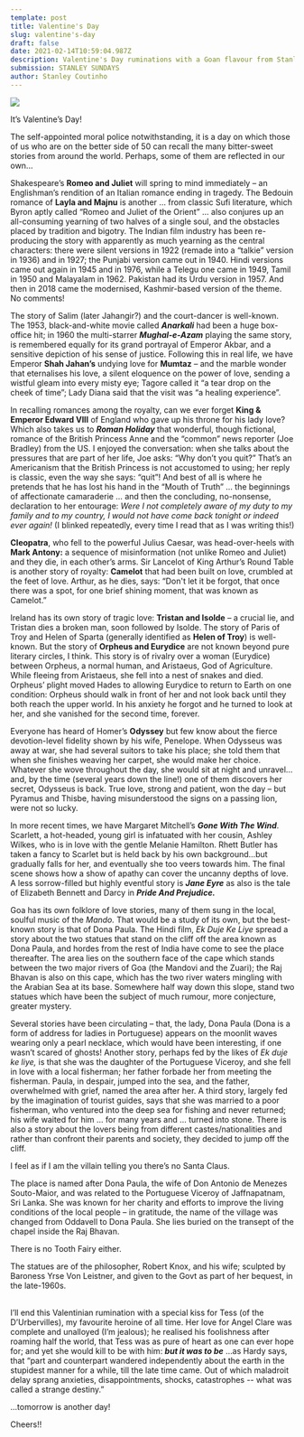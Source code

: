 ```yaml
---
template: post
title: Valentine's Day
slug: valentine's-day
draft: false
date: 2021-02-14T10:59:04.987Z
description: Valentine's Day ruminations with a Goan flavour from Stanley
submission: STANLEY SUNDAYS
author: Stanley Coutinho
---
```

![](/media/dona-paula-beach-500x500.jpeg)

It’s Valentine’s Day!

The self-appointed moral police notwithstanding, it is a day on which those of us who are on the better side of 50 can recall the many bitter-sweet stories from around the world. Perhaps, some of them are reflected in our own...

Shakespeare’s **Romeo and Juliet** will spring to mind immediately – an Englishman’s rendition of an Italian romance ending in tragedy. The Bedouin romance of **Layla and Majnu** is another … from classic Sufi literature, which Byron aptly called “Romeo and Juliet of the Orient” … also conjures up an all-consuming yearning of two halves of a single soul, and the obstacles placed by tradition and bigotry. The Indian film industry has been re-producing the story with apparently as much yearning as the central characters: there were silent versions in 1922 (remade into a “talkie” version in 1936) and in 1927; the Punjabi version came out in 1940. Hindi versions came out again in 1945 and in 1976, while a Telegu one came in 1949, Tamil in 1950 and Malayalam in 1962. Pakistan had its Urdu version in 1957. And then in 2018 came the modernised, Kashmir-based version of the theme. No comments!

The story of Salim (later Jahangir?) and the court-dancer is well-known. The 1953, black-and-white movie called ***Anarkali*** had been a huge box-office hit; in 1960 the multi-starrer ***Mughal-e-Azam*** playing the same story, is remembered equally for its grand portrayal of Emperor Akbar, and a sensitive depiction of his sense of justice. Following this in real life, we have Emperor **Shah Jahan’s** undying love for **Mumtaz** – and the marble wonder that eternalises his love, a silent eloquence on the power of love, sending a wistful gleam into every misty eye; Tagore called it “a tear drop on the cheek of time”; Lady Diana said that the visit was “a healing experience”.

In recalling romances among the royalty, can we ever forget **King & Emperor Edward VIII** of England who gave up his throne for his lady love? Which also takes us to ***Roman Holiday*** that wonderful, though fictional, romance of the British Princess Anne and the “common” news reporter (Joe Bradley) from the US. I enjoyed the conversation: when she talks about the pressures that are part of her life, Joe asks: “Why don’t you quit?” That’s an Americanism that the British Princess is not accustomed to using; her reply is classic, even the way she says: “quit”! And best of all is where he pretends that he has lost his hand in the “Mouth of Truth” … the beginnings of affectionate camaraderie … and then the concluding, no-nonsense, declaration to her entourage: *Were I not completely aware of my duty to my family and to my country, I would not have come back tonight or indeed ever again!* (I blinked repeatedly, every time I read that as I was writing this!)

**Cleopatra**, who fell to the powerful Julius Caesar, was head-over-heels with **Mark Antony:** a sequence of misinformation (not unlike Romeo and Juliet) and they die, in each other’s arms. Sir Lancelot of King Arthur’s Round Table is another story of royalty: **Camelot** that had been built on love, crumbled at the feet of love. Arthur, as he dies, says: “Don't let it be forgot, that once there was a spot, for one brief shining moment, that was known as Camelot.”

Ireland has its own story of tragic love: **Tristan and Isolde** – a crucial lie, and Tristan dies a broken man, soon followed by Isolde. The story of Paris of Troy and Helen of Sparta (generally identified as **Helen of Troy**) is well-known. But the story of **Orpheus and Eurydice** are not known beyond pure literary circles, I think. This story is of rivalry over a woman (Eurydice) between Orpheus, a normal human, and Aristaeus, God of Agriculture. While fleeing from Aristaeus, she fell into a nest of snakes and died. Orpheus’ plight moved Hades to allowing Eurydice to return to Earth on one condition: Orpheus should walk in front of her and not look back until they both reach the upper world. In his anxiety he forgot and he turned to look at her, and she vanished for the second time, forever.



Everyone has heard of Homer’s **Odyssey** but few know about the fierce devotion-level fidelity shown by his wife, Penelope. When Odysseus was away at war, she had several suitors to take his place; she told them that when she finishes weaving her carpet, she would make her choice. Whatever she wove throughout the day, she would sit at night and unravel…and, by the time (several years down the line!) one of them discovers her secret, Odysseus is back. True love, strong and patient, won the day – but Pyramus and Thisbe, having misunderstood the signs on a passing lion, were not so lucky.

In more recent times, we have Margaret Mitchell’s ***Gone With The Wind***. Scarlett, a hot-headed, young girl is infatuated with her cousin, Ashley Wilkes, who is in love with the gentle Melanie Hamilton. Rhett Butler has taken a fancy to Scarlet but is held back by his own background…but gradually falls for her, and eventually she too veers towards him. The final scene shows how a show of apathy can cover the uncanny depths of love. A less sorrow-filled but highly eventful story is ***Jane Eyre*** as also is the tale of Elizabeth Bennett and Darcy in ***Pride And Prejudice.*** 

Goa has its own folklore of love stories, many of them sung in the local, soulful music of the *Mando.* That would be a study of its own, but the best-known story is that of Dona Paula. The Hindi film, *Ek Duje Ke Liye* spread a story about the two statues that stand on the cliff off the area known as Dona Paula, and hordes from the rest of India have come to see the place thereafter. The area lies on the southern face of the cape which stands between the two major rivers of Goa (the Mandovi and the Zuari); the Raj Bhavan is also on this cape, which has the two river waters mingling with the Arabian Sea at its base. Somewhere half way down this slope, stand two statues which have been the subject of much rumour, more conjecture, greater mystery.

Several stories have been circulating – that, the lady, Dona Paula (Dona is a form of address for ladies in Portuguese) appears on the moonlit waves wearing only a pearl necklace, which would have been interesting, if one wasn’t scared of ghosts! Another story, perhaps fed by the likes of *Ek duje ke liye,* is that she was the daughter of the Portuguese Viceroy, and she fell in love with a local fisherman; her father forbade her from meeting the fisherman. Paula, in despair, jumped into the sea, and the father, overwhelmed with grief, named the area after her. A third story, largely fed by the imagination of tourist guides, says that she was married to a poor fisherman, who ventured into the deep sea for fishing and never returned; his wife waited for him … for many years and … turned into stone. There is also a story about the lovers being from different castes/nationalities and rather than confront their parents and society, they decided to jump off the cliff.

I feel as if I am the villain telling you there’s no Santa Claus.

The place is named after Dona Paula, the wife of Don Antonio de Menezes Souto-Maior, and was related to the Portuguese Viceroy of Jaffnapatnam, Sri Lanka. She was known for her charity and efforts to improve the living conditions of the local people – in gratitude, the name of the village was changed from Oddavell to Dona Paula. She lies buried on the transept of the chapel inside the Raj Bhavan.

There is no Tooth Fairy either.

The statues are of the philosopher, Robert Knox, and his wife; sculpted by Baroness Yrse Von Leistner, and given to the Govt as part of her bequest, in the late-1960s.

\
I’ll end this Valentinian rumination with a special kiss for Tess (of the D’Urbervilles), my favourite heroine of all time. Her love for Angel Clare was complete and unalloyed (I’m jealous); he realised his foolishness after roaming half the world, that Tess was as pure of heart as one can ever hope for; and yet she would kill to be with him: ***but it was to be*** …as Hardy says, that “part and counterpart wandered independently about the earth in the stupidest manner for a while, till the late time came. Out of which maladroit delay sprang anxieties, disappointments, shocks, catastrophes -- what was called a strange destiny.”

…tomorrow is another day!

Cheers!!
